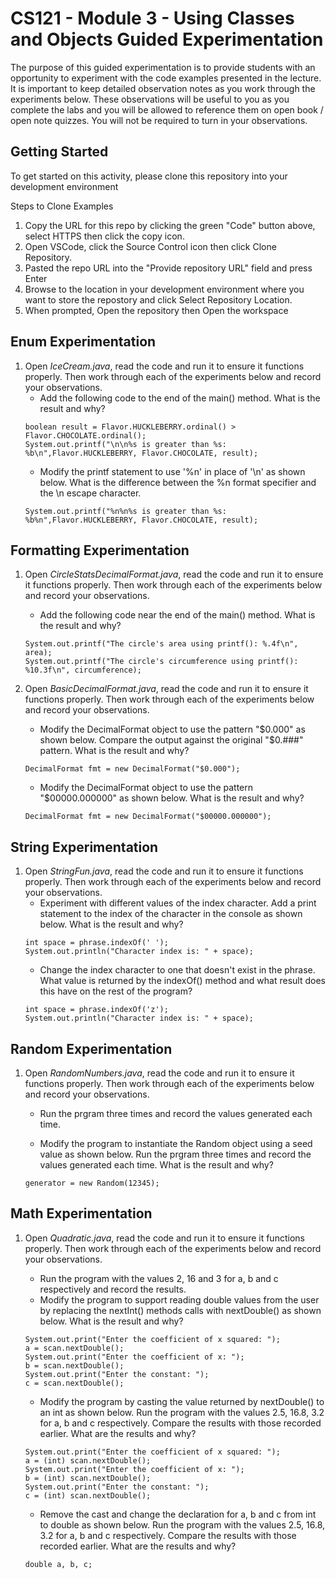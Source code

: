 # CS121 - Module 3 - Using Classes and Objects Guided Experimentation
The purpose of this guided experimentation is to provide students with an opportunity to experiment with the code examples presented in the lecture. It is important to keep detailed observation notes as you work through the experiments below. These observations will be useful to you as you complete the labs and you will be allowed to reference them on open book / open note quizzes. You will not be required to turn in your observations.
## Getting Started
To get started on this activity, please clone this repository into your development environment  

Steps to Clone Examples
1. Copy the URL for this repo by clicking the green "Code" button above, select HTTPS then click the copy icon.
2. Open VSCode, click the Source Control icon then click Clone Repository.
3. Pasted the repo URL into the "Provide repository URL" field and press Enter
4. Browse to the location in your development environment where you want to store the repostory and click Select Repository Location.
5. When prompted, Open the repository then Open the workspace

## Enum Experimentation
1. Open *IceCream.java*, read the code and run it to ensure it functions properly.  Then work through each of the experiments below and record your observations.
    - Add the following code to the end of the main() method. What is the result and why?  
    ```
    boolean result = Flavor.HUCKLEBERRY.ordinal() > Flavor.CHOCOLATE.ordinal();
    System.out.printf("\n\n%s is greater than %s: %b\n",Flavor.HUCKLEBERRY, Flavor.CHOCOLATE, result);  
    ```
    - Modify the printf statement to use '%n' in place of '\n' as shown below. What is the difference between the %n format specifier and the \n escape character.   
    ```
    System.out.printf("%n%n%s is greater than %s: %b%n",Flavor.HUCKLEBERRY, Flavor.CHOCOLATE, result); 
    ```
## Formatting Experimentation
1. Open *CircleStatsDecimalFormat.java*, read the code and run it to ensure it functions properly.  Then work through each of the experiments below and record your observations.
    - Add the following code near the end of the main() method. What is the result and why?  
    ```
    System.out.printf("The circle's area using printf(): %.4f\n", area);
    System.out.printf("The circle's circumference using printf(): %10.3f\n", circumference);
    ```

            
1. Open *BasicDecimalFormat.java*, read the code and run it to ensure it functions properly.  Then work through each of the experiments below and record your observations.
    - Modify the DecimalFormat object to use the pattern "$0.000" as shown below. Compare the output against the original "$0.###" pattern. What is the result and why?  
    ```
    DecimalFormat fmt = new DecimalFormat("$0.000");
    ```
     
    - Modify the DecimalFormat object to use the pattern "$00000.000000" as shown below. What is the result and why?  
    ```
    DecimalFormat fmt = new DecimalFormat("$00000.000000");
    ``` 
## String Experimentation
1. Open *StringFun.java*, read the code and run it to ensure it functions properly.  Then work through each of the experiments below and record your observations.
    - Experiment with different values of the index character. Add a print statement to the index of the character in the console as shown below. What is the result and why?  
    ```
    int space = phrase.indexOf(' ');
    System.out.println("Character index is: " + space);
    ```
    - Change the index character to one that doesn't exist in the phrase. What value is returned by the indexOf() method and what result does this have on the rest of the program? 
    ```
    int space = phrase.indexOf('z');
    System.out.println("Character index is: " + space);
    ```    

## Random Experimentation
1. Open *RandomNumbers.java*, read the code and run it to ensure it functions properly.  Then work through each of the experiments below and record your observations.
    - Run the prgram three times and record the values generated each time.

    - Modify the program to instantiate the Random object using a seed value as shown below. Run the prgram three times and record the values generated each time. What is the result and why?
    ```
    generator = new Random(12345);
    ```

## Math Experimentation
1. Open *Quadratic.java*, read the code and run it to ensure it functions properly.  Then work through each of the experiments below and record your observations.
    - Run the program with the values 2, 16 and 3 for a, b and c respectively and record the results.
    - Modify the program to support reading double values from the user by replacing the nextInt() methods calls with nextDouble() as shown below.  What is the result and why?
    ```
    System.out.print("Enter the coefficient of x squared: ");
    a = scan.nextDouble();
    System.out.print("Enter the coefficient of x: ");
    b = scan.nextDouble();
    System.out.print("Enter the constant: ");
    c = scan.nextDouble();
    ```
    - Modify the program by casting the value returned by nextDouble() to an int as shown below.  Run the program with the values 2.5, 16.8, 3.2 for a, b and c respectively. Compare the results with those recorded earlier. What are the results and why?
    ```
    System.out.print("Enter the coefficient of x squared: ");
    a = (int) scan.nextDouble();
    System.out.print("Enter the coefficient of x: ");
    b = (int) scan.nextDouble();
    System.out.print("Enter the constant: ");
    c = (int) scan.nextDouble();
    ```
    
    - Remove the cast and change the declaration for a, b and c from int to double as shown below. Run the program with the values 2.5, 16.8, 3.2 for a, b and c respectively. Compare the results with those recorded earlier. What are the results and why?
    ```
    double a, b, c; 
    ```


